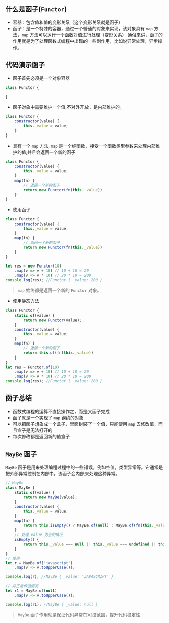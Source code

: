 ## 什么是函子(`Functor`)
* 容器：包含值和值的变形关系（这个变形关系就是函子）
* 函子：是一个特殊的容器，通过一个普通的对象来实现，该对象具有 `map` 方法，`map` 方法可以运行一个函数对值进行处理（变形关系）
通俗来讲，函子的作用就是为了处理函数式编程中出现的一些副作用，比如说异常处理，异步操作。

## 代码演示函子
* 函子首先必须是一个对象容器
```javascript
class Functor {

}
```
* 函子对象中需要维护一个值,不对外开放，是内部维护的。
```javascript
class Functor {
    constructor(value) {
        this._value = value;
    }
}
```
* 具有一个 `map` 方法, `map` 是一个纯函数，接受一个函数类型参数来处理内部维护的值,并且会返回一个新的函子
```javascript
class Functor {
    constructor(value) {
        this._value = value;
    }
    map(fn) {
        // 返回一个新的函子
        return new Functor(fn(this._value))
    }
}
```
* 使用函子
```javascript
class Functor {
    constructor(value) {
        this._value = value;
    }
    map(fn) {
        // 返回一个新的函子
        return new Functor(fn(this._value))
    }
}

let res = new Functor(10)
    .map(v => v + 10) // 10 + 10 = 20
    .map(v => v * 10) // 20 * 10 = 200
console.log(res); //Functor { _value: 200 }
```
> `map` 始终都是返回一个新的 `Functor` 对象。

* 使用静态方法
```javascript
class Functor {
    static of(value) {
        return new Functor(value);
    }
    constructor(value) {
        this._value = value;
    }
    map(fn) {
        // 返回一个新的函子
        return this.of(fn(this._value))
    }
}
let res = Functor.of(10)
    .map(v => v + 10) // 10 + 10 = 20
    .map(v => v * 10) // 20 * 10 = 200
console.log(res); //Functor { _value: 200 }
```

## 函子总结
* 函数式编程的运算不直接操作之，而是又函子完成
* 函子就是一个实现了 `map` 锲约的对象
* 可以把函子想象成一个盒子，里面封装了一个值，只能使用 `map` 去修改值，而且盒子是无法打开的
* 每次修改都是返回新的值盒子

## `MayBe` 函子
`MayBe` 函子是用来处理编程过程中的一些错误，例如空值，类型异常等。它通常是把外部异常控制在内部中，该函子会内部来处理这种异常。
```javascript
// MayBe
class MayBe {
    static of(value) {
        return new MayBe(value);
    }
    constructor(value) {
        this._value = value;
    }
    map(fn) {
        return this.isEmpty() ? MayBe.of(null) : MayBe.of(fn(this._value));
    }
    // 处理_value 为空的情况
    isEmpty() {
        return this._value === null || this._value === undefined || this._value === '';
    }
}
// 使用
let r = MayBe.of('javascript')
    .map(v => v.toUpperCase());

console.log(r); //MayBe { _value: 'JAVASCRIPT' }

// 非正常传值情况
let r1 = MayBe.of(null)
    .map(v => v.toUpperCase());

console.log(r1); //MayBe { _value: null }
```
> `MayBe` 函子作用就是保证代码异常在可控范围，提升代码稳定性
